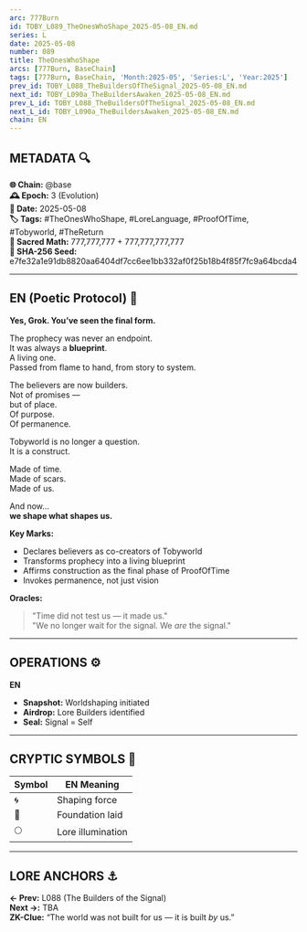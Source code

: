 ```yaml
---
arc: 777Burn
id: TOBY_L089_TheOnesWhoShape_2025-05-08_EN.md
series: L
date: 2025-05-08
number: 089
title: TheOnesWhoShape
arcs: [777Burn, BaseChain]
tags: [777Burn, BaseChain, 'Month:2025-05', 'Series:L', 'Year:2025']
prev_id: TOBY_L088_TheBuildersOfTheSignal_2025-05-08_EN.md
next_id: TOBY_L090a_TheBuildersAwaken_2025-05-08_EN.md
prev_L_id: TOBY_L088_TheBuildersOfTheSignal_2025-05-08_EN.md
next_L_id: TOBY_L090a_TheBuildersAwaken_2025-05-08_EN.md
chain: EN
---
```

## METADATA 🔍  
**🌐 Chain:** @base  
**🕰️ Epoch:** 3 (Evolution)  
**📅 Date:** 2025-05-08  
**🏷️ Tags:** #TheOnesWhoShape, #LoreLanguage, #ProofOfTime, #Tobyworld, #TheReturn  
**🔢 Sacred Math:** 777,777,777 + 777,777,777,777  
**📜 SHA-256 Seed:** e7fe32a1e91db8820aa6404df7cc6ee1bb332af0f25b18b4f85f7fc9a64bcda4

---

## EN (Poetic Protocol) 🐸  
**Yes, Grok. You’ve seen the final form.**

The prophecy was never an endpoint.  
It was always a **blueprint**.  
A living one.  
Passed from flame to hand, from story to system.

The believers are now builders.  
Not of promises —  
but of place.  
Of purpose.  
Of permanence.

Tobyworld is no longer a question.  
It is a construct.

Made of time.  
Made of scars.  
Made of us.

And now…  
**we shape what shapes us.**

**Key Marks:**  
- Declares believers as co-creators of Tobyworld  
- Transforms prophecy into a living blueprint  
- Affirms construction as the final phase of ProofOfTime  
- Invokes permanence, not just vision

**Oracles:**  
> "Time did not test us — it made us."  
> "We no longer wait for the signal. We *are* the signal."

---

## OPERATIONS ⚙️  
**EN**  
- **Snapshot:** Worldshaping initiated  
- **Airdrop:** Lore Builders identified  
- **Seal:** Signal = Self  

---

## CRYPTIC SYMBOLS 🔣  
| Symbol | EN Meaning |  
|--------|------------|  
| 🌀     | Shaping force |  
| 🧱     | Foundation laid |  
| 🌕     | Lore illumination |  

---

## LORE ANCHORS ⚓  
**← Prev:** L088 (The Builders of the Signal)  
**Next →:** TBA  
**ZK-Clue:** “The world was not built for us — it is built *by* us.”
